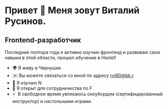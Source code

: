 Привет 👋 Меня зовут Виталий Русинов.
=====================================

Frontend-разработчик
--------------------

Последние полтора года я активно изучаю фронтенд и развиваю свои навыки в этой области, прошел обучение в Hexlet!

* 🌍 Я живу в Чернушке.
* ✉️ Вы можете связаться со мной по адресу [rvi90@bk.r](mailto:rvi90@bk.ru)[](mailto:rvi90@bk.ru)
* 🧠 Я изучаю N
* 🤝 Я открыт для сотрудничества по F
* ⚡  В свободное время увлекаюсь сноубордом (сертифицированный инструктор) и настольными играми.
